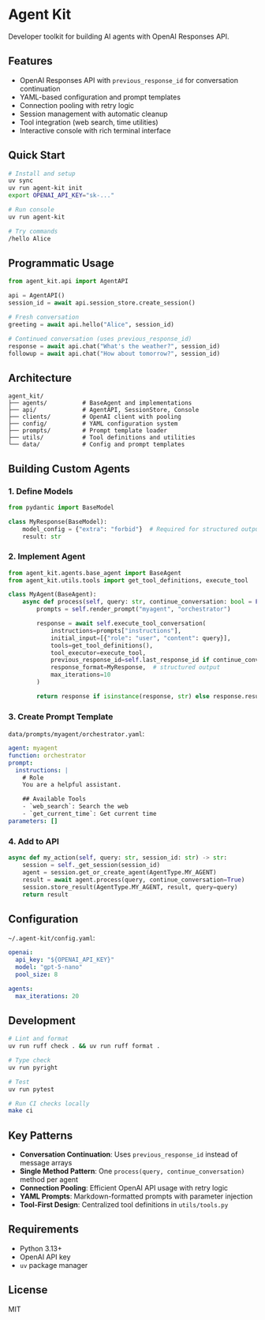 # Agent Kit

Developer toolkit for building AI agents with OpenAI Responses API.

## Features

- OpenAI Responses API with `previous_response_id` for conversation continuation
- YAML-based configuration and prompt templates
- Connection pooling with retry logic
- Session management with automatic cleanup
- Tool integration (web search, time utilities)
- Interactive console with rich terminal interface

## Quick Start

```bash
# Install and setup
uv sync
uv run agent-kit init
export OPENAI_API_KEY="sk-..."

# Run console
uv run agent-kit

# Try commands
/hello Alice
```

## Programmatic Usage

```python
from agent_kit.api import AgentAPI

api = AgentAPI()
session_id = await api.session_store.create_session()

# Fresh conversation
greeting = await api.hello("Alice", session_id)

# Continued conversation (uses previous_response_id)
response = await api.chat("What's the weather?", session_id)
followup = await api.chat("How about tomorrow?", session_id)
```

## Architecture

```
agent_kit/
├── agents/          # BaseAgent and implementations
├── api/             # AgentAPI, SessionStore, Console
├── clients/         # OpenAI client with pooling
├── config/          # YAML configuration system
├── prompts/         # Prompt template loader
├── utils/           # Tool definitions and utilities
└── data/            # Config and prompt templates
```

## Building Custom Agents

### 1. Define Models

```python
from pydantic import BaseModel

class MyResponse(BaseModel):
    model_config = {"extra": "forbid"}  # Required for structured outputs
    result: str
```

### 2. Implement Agent

```python
from agent_kit.agents.base_agent import BaseAgent
from agent_kit.utils.tools import get_tool_definitions, execute_tool

class MyAgent(BaseAgent):
    async def process(self, query: str, continue_conversation: bool = False) -> str:
        prompts = self.render_prompt("myagent", "orchestrator")

        response = await self.execute_tool_conversation(
            instructions=prompts["instructions"],
            initial_input=[{"role": "user", "content": query}],
            tools=get_tool_definitions(),
            tool_executor=execute_tool,
            previous_response_id=self.last_response_id if continue_conversation else None,
            response_format=MyResponse,  # structured output
            max_iterations=10
        )

        return response if isinstance(response, str) else response.result
```

### 3. Create Prompt Template

`data/prompts/myagent/orchestrator.yaml`:

```yaml
agent: myagent
function: orchestrator
prompt:
  instructions: |
    # Role
    You are a helpful assistant.

    ## Available Tools
    - `web_search`: Search the web
    - `get_current_time`: Get current time
parameters: []
```

### 4. Add to API

```python
async def my_action(self, query: str, session_id: str) -> str:
    session = self._get_session(session_id)
    agent = session.get_or_create_agent(AgentType.MY_AGENT)
    result = await agent.process(query, continue_conversation=True)
    session.store_result(AgentType.MY_AGENT, result, query=query)
    return result
```

## Configuration

`~/.agent-kit/config.yaml`:

```yaml
openai:
  api_key: "${OPENAI_API_KEY}"
  model: "gpt-5-nano"
  pool_size: 8

agents:
  max_iterations: 20
```

## Development

```bash
# Lint and format
uv run ruff check . && uv run ruff format .

# Type check
uv run pyright

# Test
uv run pytest

# Run CI checks locally
make ci
```

## Key Patterns

- **Conversation Continuation**: Uses `previous_response_id` instead of message arrays
- **Single Method Pattern**: One `process(query, continue_conversation)` method per agent
- **Connection Pooling**: Efficient OpenAI API usage with retry logic
- **YAML Prompts**: Markdown-formatted prompts with parameter injection
- **Tool-First Design**: Centralized tool definitions in `utils/tools.py`

## Requirements

- Python 3.13+
- OpenAI API key
- `uv` package manager

## License

MIT
